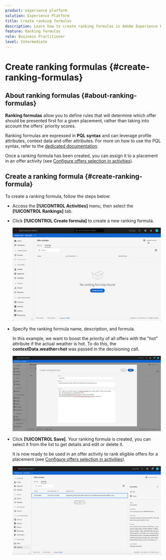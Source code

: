 ```yaml
---
product: experience platform
solution: Experience Platform
title: Create ranking formulas
description: Learn how to create ranking formulas in Adobe Experience Platform.
feature: Ranking formulas
role: Business Practitioner
level: Intermediate
---
```


# Create ranking formulas {#create-ranking-formulas}

## About ranking formulas {#about-ranking-formulas}

**Ranking formulas** allow you to define rules that will determine which offer should be presented first for a given placement, rather than taking into account the offers' priority scores.

Ranking formulas are expressed in **PQL syntax** and can leverage profile attributes, context data and offer attributes. For more on how to use the PQL syntax, refer to the [dedicated documentation](https://experienceleague.adobe.com/docs/experience-platform/segmentation/pql/overview.html).

Once a ranking formula has been created, you can assign it to a placement in an offer activity (see [Configure offers selection in activities](../offer-activities/configure-offer-selection.md)).

## Create a ranking formula {#create-ranking-formula}

To create a ranking formula, follow the steps below:

* Access the **[!UICONTROL Activities]** menu, then select the **[!UICONTROL Rankings]** tab.

* Click **[!UICONTROL Create formula]** to create a new ranking formula.

    ![](../assets/ranking-create-formula.png)

* Specify the ranking formula name, description, and formula. 

    In this example, we want to boost the priority of all offers with the "hot" attribute if the actual weather is hot. To do this, the **contextData.weather=hot** was passed in the decisioning call.

    ![](../assets/ranking-syntax.png)

* Click **[!UICONTROL Save]**. Your ranking formula is created, you can select it from the list to get details and edit or delete it.

    It is now ready to be used in an offer activity to rank eligible offers for a placement (see [Configure offers selection in activities](../offer-activities/configure-offer-selection.md)).

    ![](../assets/ranking-formula-created.png)